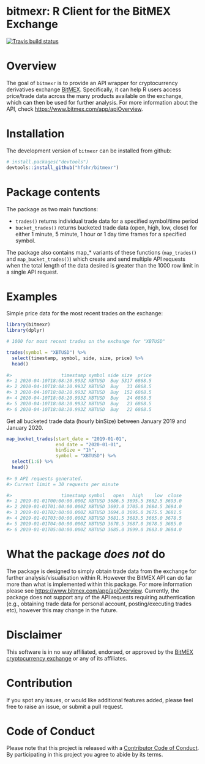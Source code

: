 
# bitmexr: R Client for the BitMEX Exchange

[![Travis build
status](https://travis-ci.org/hfshr/bitmexr.svg?branch=master)](https://travis-ci.org/hfshr/bitmexr)

# Overview

The goal of `bitmexr` is to provide an API wrapper for cryptocurrency
derivatives exchange [BitMEX](https://www.bitmex.com/). Specifically, it
can help R users access price/trade data across the many products
available on the exchange, which can then be used for further analysis.
For more information about the API, check
<https://www.bitmex.com/app/apiOverview>.

# Installation

The development version of `bitmexr` can be installed from github:

``` r
# install.packages("devtools")
devtools::install_github("hfshr/bitmexr")
```

# Package contents

The package as two main functions:

  - `trades()` returns individual trade data for a specified symbol/time
    period
  - `bucket_trades()` returns bucketed trade data (open, high, low,
    close) for either 1 minute, 5 minute, 1 hour or 1 day time frames
    for a specified symbol.

The package also contains map\_\* variants of these functions
(`map_trades()` and `map_bucket_trades()`) which create and send
multiple API requests when the total length of the data desired is
greater than the 1000 row limit in a single API request.

# Examples

Simple price data for the most recent trades on the exchange:

``` r
library(bitmexr)
library(dplyr)

# 1000 for most recent trades on the exchange for "XBTUSD"

trades(symbol = "XBTUSD") %>% 
  select(timestamp, symbol, side, size, price) %>% 
  head()
  
#>                  timestamp symbol side size  price
#> 1 2020-04-10T18:08:20.993Z XBTUSD  Buy 5317 6868.5
#> 2 2020-04-10T18:08:20.993Z XBTUSD  Buy   33 6868.5
#> 3 2020-04-10T18:08:20.993Z XBTUSD  Buy  152 6868.5
#> 4 2020-04-10T18:08:20.993Z XBTUSD  Buy   24 6868.5
#> 5 2020-04-10T18:08:20.993Z XBTUSD  Buy   23 6868.5
#> 6 2020-04-10T18:08:20.993Z XBTUSD  Buy   22 6868.5
```

Get all bucketed trade data (hourly binSize) between January 2019 and
January 2020.

``` r
map_bucket_trades(start_date = "2019-01-01", 
                  end_date = "2020-01-01", 
                  binSize = "1h",
                  symbol = "XBTUSD") %>% 
  select(1:6) %>% 
  head()
  
#> 9 API requests generated.
#> Current limit = 30 requests per minute

#>                  timestamp symbol   open   high    low  close
#> 1 2019-01-01T00:00:00.000Z XBTUSD 3686.5 3695.5 3682.5 3693.0
#> 2 2019-01-01T01:00:00.000Z XBTUSD 3693.0 3705.0 3684.5 3694.0
#> 3 2019-01-01T02:00:00.000Z XBTUSD 3694.0 3695.0 3675.5 3681.5
#> 4 2019-01-01T03:00:00.000Z XBTUSD 3681.5 3683.5 3665.0 3678.5
#> 5 2019-01-01T04:00:00.000Z XBTUSD 3678.5 3687.0 3678.5 3685.0
#> 6 2019-01-01T05:00:00.000Z XBTUSD 3685.0 3699.0 3683.0 3684.0
```

# What the package *does not* do

The package is designed to simply obtain trade data from the exchange
for further analysis/visualisation within R. However the BitMEX API can
do far more than what is implemented within this package. For more
information please see <https://www.bitmex.com/app/apiOverview>.
Currently, the package does not support any of the API requests
requiring authentication (e.g., obtaining trade data for personal
account, posting/executing trades etc), however this may change in the
future.

# Disclaimer

This software is in no way affiliated, endorsed, or approved by the
[BitMEX cryptocurrency exchange](https://www.bitmex.com) or any of its
affiliates.

# Contribution

If you spot any issues, or would like additional features added, please
feel free to raise an issue, or submit a pull request.

# Code of Conduct

Please note that this project is released with a [Contributor Code of
Conduct](CODE_OF_CONDUCT.md). By participating in this project you agree
to abide by its terms.
